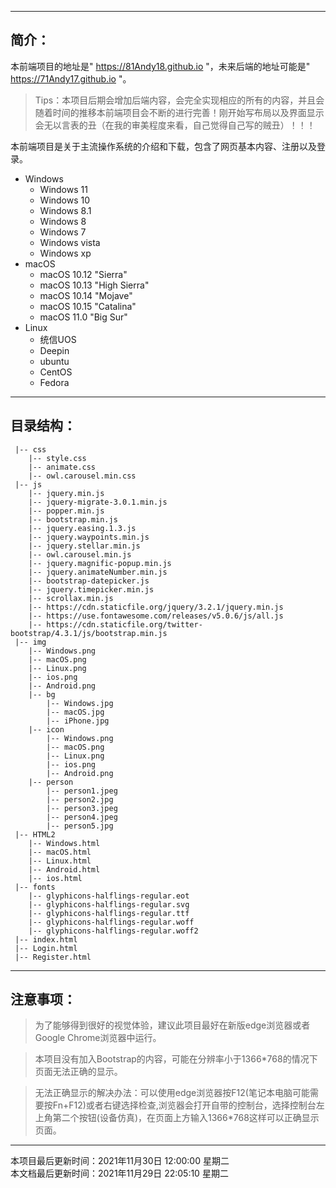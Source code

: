 
---

简介：
---

本前端项目的地址是" https://81Andy18.github.io "，未来后端的地址可能是" https://71Andy17.github.io "。

> Tips：本项目后期会增加后端内容，会完全实现相应的所有的内容，并且会随着时间的推移本前端项目会不断的进行完善！刚开始写布局以及界面显示会无以言表的丑（在我的审美程度来看，自己觉得自己写的贼丑）！！！

本前端项目是关于主流操作系统的介绍和下载，包含了网页基本内容、注册以及登录。

* Windows
    * Windows 11
    * Windows 10
    * Windows 8.1
    * Windows 8
    * Windows 7
    * Windows vista
    * Windows xp
* macOS
    * macOS 10.12 "Sierra"
    * macOS 10.13 "High Sierra"
    * macOS 10.14 "Mojave"
    * macOS 10.15 "Catalina"
    * macOS 11.0 "Big Sur"
* Linux
    * 统信UOS
    * Deepin
    * ubuntu
    * CentOS
    * Fedora


---
目录结构：
---
```
 |-- css
    |-- style.css
    |-- animate.css
    |-- owl.carousel.min.css
 |-- js
    |-- jquery.min.js
    |-- jquery-migrate-3.0.1.min.js
    |-- popper.min.js
    |-- bootstrap.min.js
    |-- jquery.easing.1.3.js
    |-- jquery.waypoints.min.js
    |-- jquery.stellar.min.js
    |-- owl.carousel.min.js
    |-- jquery.magnific-popup.min.js
    |-- jquery.animateNumber.min.js
    |-- bootstrap-datepicker.js
    |-- jquery.timepicker.min.js
    |-- scrollax.min.js
    |-- https://cdn.staticfile.org/jquery/3.2.1/jquery.min.js
    |-- https://use.fontawesome.com/releases/v5.0.6/js/all.js
    |-- https://cdn.staticfile.org/twitter-bootstrap/4.3.1/js/bootstrap.min.js
 |-- img
    |-- Windows.png
    |-- macOS.png
    |-- Linux.png
    |-- ios.png
    |-- Android.png
    |-- bg
        |-- Windows.jpg
        |-- macOS.jpg
        |-- iPhone.jpg        
    |-- icon
        |-- Windows.png
        |-- macOS.png
        |-- Linux.png
        |-- ios.png
        |-- Android.png
    |-- person
        |-- person1.jpeg
        |-- person2.jpg
        |-- person3.jpeg
        |-- person4.jpeg
        |-- person5.jpg        
 |-- HTML2
    |-- Windows.html
    |-- macOS.html
    |-- Linux.html
    |-- Android.html
    |-- ios.html
 |-- fonts
    |-- glyphicons-halflings-regular.eot
    |-- glyphicons-halflings-regular.svg
    |-- glyphicons-halflings-regular.ttf
    |-- glyphicons-halflings-regular.woff
    |-- glyphicons-halflings-regular.woff2
 |-- index.html
 |-- Login.html
 |-- Register.html
```
---
注意事项：
---
>为了能够得到很好的视觉体验，建议此项目最好在新版edge浏览器或者Google Chrome浏览器中运行。

>本项目没有加入Bootstrap的内容，可能在分辨率小于1366*768的情况下页面无法正确的显示。

>无法正确显示的解决办法：可以使用edge浏览器按F12(笔记本电脑可能需要按Fn+F12)或者右键选择检查,浏览器会打开自带的控制台，选择控制台左上角第二个按钮(设备仿真)，在页面上方输入1366*768这样可以正确显示页面。
---
本项目最后更新时间：2021年11月30日 12:00:00 星期二<br>
本文档最后更新时间：2021年11月29日 22:05:10 星期二<br><br>
